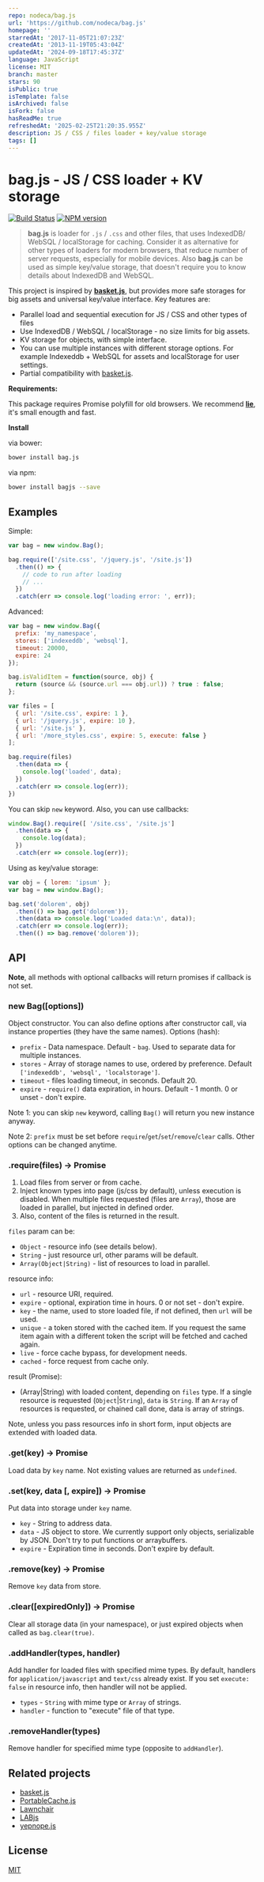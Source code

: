 ```yaml
---
repo: nodeca/bag.js
url: 'https://github.com/nodeca/bag.js'
homepage: ''
starredAt: '2017-11-05T21:07:23Z'
createdAt: '2013-11-19T05:43:04Z'
updatedAt: '2024-09-18T17:45:37Z'
language: JavaScript
license: MIT
branch: master
stars: 90
isPublic: true
isTemplate: false
isArchived: false
isFork: false
hasReadMe: true
refreshedAt: '2025-02-25T21:20:35.955Z'
description: JS / CSS / files loader + key/value storage
tags: []
---
```


bag.js - JS / CSS loader + KV storage
=====================================

[![Build Status](https://travis-ci.org/nodeca/bag.js.svg?branch=master)](https://travis-ci.org/nodeca/bag.js)
[![NPM version](https://img.shields.io/npm/v/bagjs.svg?style=flat)](https://www.npmjs.org/package/bagjs)

> __bag.js__ is loader for `.js` / `.css` and other files, that uses
IndexedDB/ WebSQL / localStorage for caching. Consider it as alternative for
other types of loaders for modern browsers, that reduce number of server
requests, especially for mobile devices. Also __bag.js__  can be used as simple
key/value storage, that doesn't require you to know details about IndexedDB
and WebSQL.

This project is inspired by __[basket.js](http://addyosmani.github.io/basket.js/)__,
but provides more safe storages for big assets and universal key/value interface.
Key features are:

- Parallel load and sequential execution for JS / CSS and other types of files
- Use IndexedDB / WebSQL / localStorage - no size limits for big assets.
- KV storage for objects, with simple interface.
- You can use multiple instances with different storage options. For example
  Indexeddb + WebSQL for assets and localStorage for user settings.
- Partial compatibility with [basket.js](http://addyosmani.github.io/basket.js/).

__Requirements:__

This package requires Promise polyfill for old browsers. We recommend
__[lie](https://github.com/calvinmetcalf/lie)__, it's small enougth and fast.

__Install__

via bower:

```bash
bower install bag.js
```

via npm:

```bash
bower install bagjs --save
```


Examples
--------

Simple:

```js
var bag = new window.Bag();

bag.require(['/site.css', '/jquery.js', '/site.js'])
  .then(() => {
    // code to run after loading
    // ...
  })
  .catch(err => console.log('loading error: ', err));
```

Advanced:

```js
var bag = new window.Bag({
  prefix: 'my_namespace',
  stores: ['indexeddb', 'websql'],
  timeout: 20000,
  expire: 24
});

bag.isValidItem = function(source, obj) {
  return (source && (source.url === obj.url)) ? true : false;
};

var files = [
  { url: '/site.css', expire: 1 },
  { url: '/jquery.js', expire: 10 },
  { url: '/site.js' },
  { url: '/more_styles.css', expire: 5, execute: false }
];

bag.require(files)
  .then(data => {
    console.log('loaded', data);
  })
  .catch(err => console.log(err));
})
```

You can skip `new` keyword. Also, you can use callbacks:

```js
window.Bag().require([ '/site.css', '/site.js']
  .then(data => {
    console.log(data);
  })
  .catch(err => console.log(err));
```

Using as key/value storage:

```js
var obj = { lorem: 'ipsum' };
var bag = new window.Bag();

bag.set('dolorem', obj)
  .then(() => bag.get('dolorem'));
  .then(data => console.log('Loaded data:\n', data));
  .catch(err => console.log(err));
  .then(() => bag.remove('dolorem'));
```


API
---

__Note__, all methods with optional callbacks will return promises if callback
is not set.


### new Bag([options])

Object constructor. You can also define options after constructor call, via
instance properties (they have the same names). Options (hash):

- `prefix` - Data namespace. Default - `bag`. Used to separate data for
   multiple instances.
- `stores` - Array of storage names to use, ordered by preference.
  Default `['indexeddb', 'websql', 'localstorage']`.
- `timeout` - files loading timeout, in seconds. Default 20.
- `expire` - `require()` data expiration, in hours. Default - 1 month. 0 or
  unset - don't expire.

Note 1: you can skip `new` keyword, calling `Bag()` will return you new instance anyway.

Note 2: `prefix` must be set before `require`/`get`/`set`/`remove`/`clear` calls. Other options can be changed anytime.


### .require(files) -> Promise

1. Load files from server or from cache.
2. Inject known types into page (js/css by default), unless execution is disabled.
   When multiple files requested (files are `Array`), those are loaded in
   parallel, but injected in defined order.
3. Also, content of the files is returned in the result.

`files` param can be:

- `Object` - resource info (see details below).
- `String` - just resource url, other params will be default.
- `Array(Object|String)` - list of resources to load in parallel.

resource info:

- `url` - resource URI, required.
- `expire` - optional, expiration time in hours. 0 or not set - don't expire.
- `key` - the name, used to store loaded file, if not defined, then `url`
   will be used.
- `unique` - a token stored with the cached item. If you request the same item
  again with a different token the script will be fetched and cached again.
- `live` - force cache bypass, for development needs.
- `cached` - force request from cache only.

result (Promise):

- (Array|String) with loaded content, depending on `files` type. If
  a single resource is requested (`Object`|`String`), `data` is `String`. If
  an `Array` of resources is requested, or chained call done, data is array
  of strings.

Note, unless you pass resources info in short form, input objects are extended
with loaded data.


### .get(key) -> Promise

Load data by `key` name. Not existing values are returned as `undefined`.


### .set(key, data [, expire]) -> Promise

Put data into storage under `key` name.

- `key` - String to address data.
- `data` - JS object to store. We currently support only objects, serializable
  by JSON. Don't try to put functions or arraybuffers.
- `expire` - Expiration time in seconds. Don't expire by default.


### .remove(key) -> Promise

Remove `key` data from store.


### .clear([expiredOnly]) -> Promise

Clear all storage data (in your namespace), or just expired objects when called
as `bag.clear(true)`.


### .addHandler(types, handler)

Add handler for loaded files with specified mime types. By default, handlers
for `application/javascript` and `text/css` already exist. If you set
`execute: false` in resource info, then handler will not be applied.

- `types` - `String` with mime type or `Array` of strings.
- `handler` - function to "execute" file of that type.


### .removeHandler(types)

Remove handler for specified mime type (opposite to `addHandler`).


Related projects
----------------

- [basket.js](http://addyosmani.github.io/basket.js/)
- [PortableCache.js](https://github.com/agektmr/PortableCache.js)
- [Lawnchair](http://brian.io/lawnchair/)
- [LABjs](https://github.com/getify/LABjs)
- [yepnope.js](https://github.com/SlexAxton/yepnope.js)


License
-------

[MIT](https://github.com/nodeca/bag.js/blob/master/LICENSE)
